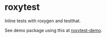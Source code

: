 # roxytest

Inline tests with roxygen and testthat.

See demo package using this at [roxytest-demo](https://github.com/mikldk/roxytest-demo).
